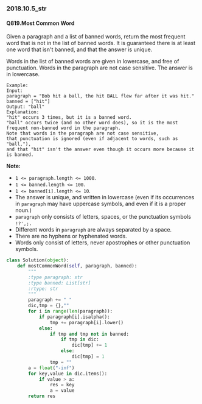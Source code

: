 ### 2018.10.5_str

#### Q819.Most Common Word

Given a paragraph and a list of banned words, return the most frequent word that is not in the list of banned words.  It is guaranteed there is at least one word that isn't banned, and that the answer is unique.

Words in the list of banned words are given in lowercase, and free of punctuation.  Words in the paragraph are not case sensitive.  The answer is in lowercase.

```
Example:
Input: 
paragraph = "Bob hit a ball, the hit BALL flew far after it was hit."
banned = ["hit"]
Output: "ball"
Explanation: 
"hit" occurs 3 times, but it is a banned word.
"ball" occurs twice (and no other word does), so it is the most frequent non-banned word in the paragraph. 
Note that words in the paragraph are not case sensitive,
that punctuation is ignored (even if adjacent to words, such as "ball,"), 
and that "hit" isn't the answer even though it occurs more because it is banned.
```

 

**Note:**

- `1 <= paragraph.length <= 1000`.
- `1 <= banned.length <= 100`.
- `1 <= banned[i].length <= 10`.
- The answer is unique, and written in lowercase (even if its occurrences in `paragraph` may have uppercase symbols, and even if it is a proper noun.)
- `paragraph` only consists of letters, spaces, or the punctuation symbols `!?',;.`
- Different words in `paragraph` are always separated by a space.
- There are no hyphens or hyphenated words.
- Words only consist of letters, never apostrophes or other punctuation symbols.

```python
class Solution(object):
    def mostCommonWord(self, paragraph, banned):
        """
        :type paragraph: str
        :type banned: List[str]
        :rtype: str
        """
        paragraph += " "
        dic,tmp = {},""
        for i in range(len(paragraph)):
            if paragraph[i].isalpha():
                tmp += paragraph[i].lower()
            else:
                if tmp and tmp not in banned:
                    if tmp in dic:
                        dic[tmp] += 1
                    else:
                        dic[tmp] = 1
                tmp = ""
        a = float("-inf")
        for key,value in dic.items():
            if value > a:
                res = key
                a = value
        return res
```

